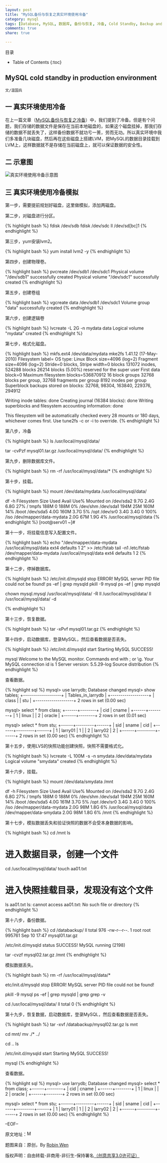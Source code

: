 ```yaml
---
layout: post
title: "MySQL备份与恢复之真实环境使用冷备"
category: mysql
tags: [Database, MySQL, 数据库, 备份与恢复, 冷备, Cold Standby, Backup and Recovery, 生产环境]
comments: true
share: true

---
```



目录

* Table of Contents
{:toc}

## MySQL cold standby in production environment ##

`文/温国兵`

## 一 真实环境使用冷备 ##

在上一篇文章（<a href="https://dbarobin.github.io/mysql/mysql-cold-standby/" target="_blank">MySQL备份与恢复之冷备</a>）中，我们提到了冷备。但是有个问题，我们存储的数据文件是保存在当前本地磁盘的，如果这个磁盘挂掉，那我们存储的数据不就丢失了，这样备份数据不就功亏一篑，劳而无功。所以真实环境中我们多准备几块磁盘，然后再在这些磁盘上搭建LVM，把MySQL的数据目录挂载到LVM上，这样数据就不是存储在当前磁盘上，就可以保证数据的安全性。

## 二 示意图 ##

![真实环境使用冷备示意图](http://i.imgur.com/xdwARPo.jpg)

## 三 真实环境使用冷备模拟 ##

第一步，需要提前规划好磁盘，这里做模拟，添加两磁盘。

第二步，对磁盘进行分区。

{% highlight bash %}
fdisk /dev/sdb
fdisk /dev/sdc
ll /dev/sd[bc]1
{% endhighlight %}

第三步，yum安装lvm2。

{% highlight bash %}
yum install lvm2 -y
{% endhighlight %}

第四步，创建物理卷。

{% highlight bash %}
pvcreate /dev/sdb1 /dev/sdc1
  Physical volume "/dev/sdb1" successfully created
  Physical volume "/dev/sdc1" successfully created
{% endhighlight %}

第五步，创建卷组

{% highlight bash %}
vgcreate data /dev/sdb1 /dev/sdc1
  Volume group "data" successfully created
{% endhighlight %}

第六步，创建逻辑卷

{% highlight bash %}
lvcreate -L 2G -n mydata data
  Logical volume "mydata" created
{% endhighlight %}

第七步，格式化磁盘。

{% highlight bash %}
mkfs.ext4 /dev/data/mydata
mke2fs 1.41.12 (17-May-2010)
Filesystem label=
OS type: Linux
Block size=4096 (log=2)
Fragment size=4096 (log=2)
Stride=0 blocks, Stripe width=0 blocks
131072 inodes, 524288 blocks
26214 blocks (5.00%) reserved for the super user
First data block=0
Maximum filesystem blocks=536870912
16 block groups
32768 blocks per group, 32768 fragments per group
8192 inodes per group
Superblock backups stored on blocks:
  32768, 98304, 163840, 229376, 294912

Writing inode tables: done
Creating journal (16384 blocks): done
Writing superblocks and filesystem accounting information: done

This filesystem will be automatically checked every 28 mounts or
180 days, whichever comes first.  Use tune2fs -c or -i to override.
{% endhighlight %}

第八步，冷备

{% highlight bash %}
ls /usr/local/mysql/data/

tar -cvPzf mysql01.tar.gz /usr/local/mysql/data/
{% endhighlight %}

第九步，删除数据库文件。

{% highlight bash %}
rm -rf /usr/local/mysql/data/*
{% endhighlight %}

第十步，挂载。

{% highlight bash %}
mount /dev/data/mydata /usr/local/mysql/data/

df -h
Filesystem            Size  Used Avail Use% Mounted on
/dev/sda2             9.7G  2.4G  6.8G  27% /
tmpfs                 188M     0  188M   0% /dev/shm
/dev/sda1             194M   25M  160M  14% /boot
/dev/sda5             4.0G  160M  3.7G   5% /opt
/dev/sr0              3.4G  3.4G     0 100% /iso
/dev/mapper/data-mydata
                      2.0G   67M  1.9G   4% /usr/local/mysql/data
{% endhighlight %}
[root@serv01 ~]# 

第十一步，将挂载信息写入配置文件。

{% highlight bash %}
echo "/dev/mapper/data-mydata /usr/local/mysql/data ext4 defaults 1 2" >> /etc/fstab
tail -n1 /etc/fstab
/dev/mapper/data-mydata /usr/local/mysql/data ext4 defaults 1 2
{% endhighlight %}

第十二步，停掉数据库。

{% highlight bash %}
/etc/init.d/mysqld stop
 ERROR! MySQL server PID file could not be found!
ps -ef | grep mysqld
pkill -9 mysql
ps -ef | grep mysqld

chown mysql.mysql /usr/local/mysql/data/ -R
ll /usr/local/mysql/data/
ll /usr/local/mysql/data/ -d

{% endhighlight %}

第十三步，恢复数据。

{% highlight bash %}
tar -xPvf mysql01.tar.gz
{% endhighlight %}

第十四步，启动数据库，登录MySQL，然后查看数据是否丢失。

{% highlight bash %}
/etc/init.d/mysqld start
Starting MySQL SUCCESS!

mysql
Welcome to the MySQL monitor.  Commands end with ; or \g.
Your MySQL connection id is 1
Server version: 5.5.29-log Source distribution
{% endhighlight %}

查看数据。

{% highlight sql %}
mysql> use larrydb;
Database changed
mysql> show tables;
+-------------------+
| Tables_in_larrydb |
+-------------------+
| class             |
| stu               |
+-------------------+
2 rows in set (0.00 sec)

mysql> select * from class;
+------+--------+
| cid  | cname  |
+------+--------+
|    1 | linux  |
|    2 | oracle |
+------+--------+
2 rows in set (0.01 sec)

mysql> select * from stu;
+------+---------+------+
| sid  | sname   | cid  |
+------+---------+------+
|    1 | larry01 |    1 |
|    2 | larry02 |    2 |
+------+---------+------+
2 rows in set (0.00 sec)
{% endhighlight %}


第十五步，使用LVS的快照功能创建快照，快照不需要格式化。

{% highlight bash %}
lvcreate -L 100M -s -n smydata /dev/data/mydata
  Logical volume "smydata" created
{% endhighlight %}

第十六步，挂载。

{% highlight bash %}
mount /dev/data/smydata /mnt

df -h
Filesystem            Size  Used Avail Use% Mounted on
/dev/sda2             9.7G  2.4G  6.8G  27% /
tmpfs                 188M     0  188M   0% /dev/shm
/dev/sda1             194M   25M  160M  14% /boot
/dev/sda5             4.0G  161M  3.7G   5% /opt
/dev/sr0              3.4G  3.4G     0 100% /iso
/dev/mapper/data-mydata
                      2.0G   98M  1.8G   6% /usr/local/mysql/data
/dev/mapper/data-smydata
                      2.0G   98M  1.8G   6% /mnt
{% endhighlight %}

第十七步，模拟数据丢失和验证快照的数据不会受本身数据的影响。

{% highlight bash %}
cd /mnt
ls

# 进入数据目录，创建一个文件
cd /usr/local/mysql/data/
touch aa01.txt

# 进入快照挂载目录，发现没有这个文件
ls aa01.txt
ls: cannot access aa01.txt: No such file or directory
{% endhighlight %}

第十八步，备份数据。

{% highlight bash %}
cd /databackup/
ll
total 976
-rw-r--r--. 1 root root 995761 Sep 10 17:47 mysql01.tar.gz

/etc/init.d/mysqld status
 SUCCESS! MySQL running (2198)

tar -cvzf mysql02.tar.gz /mnt
{% endhighlight %}

模拟数据丢失。

{% highlight bash %}
rm -rf /usr/local/mysql/data/*

etc/init.d/mysqld stop
 ERROR! MySQL server PID file could not be found!

pkill -9 mysql
ps -ef | grep mysqld | grep grep -v

cd /usr/local/mysql/data/
ll
total 0
{% endhighlight %}

第十九步，恢复数据，启动数据库，登录MySQL，然后查看数据是否丢失。

{% highlight bash %}
tar -xvf /databackup/mysql02.tar.gz
ls
mnt

cd mnt/
mv ./* ../

cd ..
ls

/etc/init.d/mysqld start
Starting MySQL SUCCESS!

mysql
{% endhighlight %}

查看数据。

{% highlight sql %}
mysql> use larrydb;
Database changed
mysql> select * from class;
+------+--------+
| cid  | cname  |
+------+--------+
|    1 | linux  |
|    2 | oracle |
+------+--------+
2 rows in set (0.00 sec)

mysql> select * from stu;
+------+---------+------+
| sid  | sname   | cid  |
+------+---------+------+
|    1 | larry01 |    1 |
|    2 | larry02 |    2 |
+------+---------+------+
2 rows in set (0.00 sec)
{% endhighlight %}

–EOF–

原文地址：<a href="" target="_blank"><img src="http://i.imgur.com/BROigUO.jpg" title="MySQL备份与恢复之真实环境使用冷备" height="16px" width="16px" border="0" alt="MySQL备份与恢复之真实环境使用冷备" /></a>

题图来自：原创，By <a href="https://dbarobin.github.io/" target="_blank">Robin Wen</a>

版权声明：自由转载-非商用-非衍生-保持署名<a href="http://creativecommons.org/licenses/by-nc-nd/3.0/deed.zh" target="_blank">（创意共享3.0许可证）</a>

